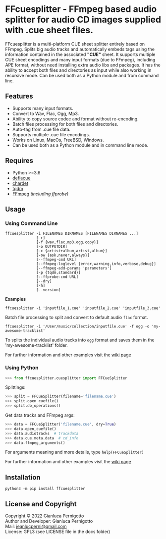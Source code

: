 # FFcuesplitter - FFmpeg based audio splitter for audio CD images supplied with .cue sheet files.

FFcuesplitter is a multi-platform CUE sheet splitter entirely based on FFmpeg. 
Splits big audio tracks and automatically embeds tags using the information 
contained in the associated **"CUE"** sheet. It supports multiple CUE sheet 
encodings and many input formats (due to FFmpeg), including APE format, without 
need installing extra audio libs and packages. It has the ability to accept both 
files and directories as input while also working in recursive mode. Can be used 
both as a Python module and from command line.   

## Features

- Supports many input formats.
- Convert to Wav, Flac, Ogg, Mp3.
- Ability to copy source codec and format without re-encoding.
- Batch files processing for both files and directories.
- Auto-tag from .cue file data.
- Supports multiple .cue file encodings.
- Works on Linux, MacOs, FreeBSD, Windows.
- Can be used both as a Python module and in command line mode.

## Requires

- Python >=3.6
- [deflacue](https://pypi.org/project/deflacue/)
- [chardet](https://pypi.org/project/chardet/)
- [tqdm](https://pypi.org/project/tqdm/#description)
- [FFmpeg](https://ffmpeg.org/) *(including ffprobe)*


## Usage

### Using Command Line

```
ffcuesplitter -i FILENAMES DIRNAMES [FILENAMES DIRNAMES ...]   
              [-r]   
              [-f {wav,flac,mp3,ogg,copy}]   
              [-o OUTPUTDIR]   
              [-c {artist+album,artist,album}]   
              [-ow {ask,never,always}]   
              [--ffmpeg-cmd URL]   
              [--ffmpeg-loglevel {error,warning,info,verbose,debug}]   
              [--ffmpeg-add-params 'parameters']   
              [-p {tqdm,standard}]   
              [--ffprobe-cmd URL]   
              [--dry]   
              [-h]   
              [--version]   
```

**Examples**   

`ffcuesplitter -i 'inputfile_1.cue' 'inputfile_2.cue' 'inputfile_3.cue'`   

Batch file processing to split and convert to default audio `flac` format.    

`ffcuesplitter -i '/User/music/collection/inputfile.cue' -f ogg -o 'my-awesome-tracklist'`   

To splits the individual audio tracks into `ogg` format 
and saves them in the 'my-awesome-tracklist' folder.   

For further information and other examples visit the [wiki page](https://github.com/jeanslack/FFcuesplitter/wiki)   

### Using Python

```python
>>> from ffcuesplitter.cuesplitter import FFCueSplitter
```

Splittings:   

```python
>>> split = FFCueSplitter(filename='filename.cue')
>>> split.open_cuefile()
>>> split.do_operations()
```

Get data tracks and FFmpeg args:   

```python
>>> data = FFCueSplitter('filename.cue', dry=True)
>>> data.open_cuefile()
>>> data.audiotracks  # trackdata
>>> data.cue.meta.data  # cd_info
>>> data.ffmpeg_arguments()
```

For arguments meaning and more details, type `help(FFCueSplitter)`   

For further information and other examples visit the [wiki page](https://github.com/jeanslack/FFcuesplitter/wiki)   

## Installation

`python3 -m pip install ffcuesplitter`

## License and Copyright

Copyright © 2022 Gianluca Pernigotto   
Author and Developer: Gianluca Pernigotto   
Mail: <jeanlucperni@gmail.com>   
License: GPL3 (see LICENSE file in the docs folder)


